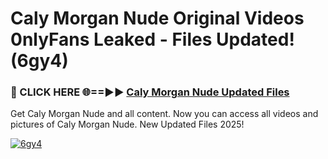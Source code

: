 # Caly Morgan Nude Original Videos 0nlyFans Leaked - Files Updated! (6gy4)

<h3>🔴 CLICK HERE 🌐==►► <a href="https://tinyurl.com/52m3yx9h" rel="nofollow">Caly Morgan Nude Updated Files</a></h3>

Get Caly Morgan Nude and all content. Now you can access all videos and pictures of Caly Morgan Nude. New Updated Files 2025!

[![6gy4](https://i.imgur.com/TnHtlc8.gif)](https://tinyurl.com/52m3yx9h)
